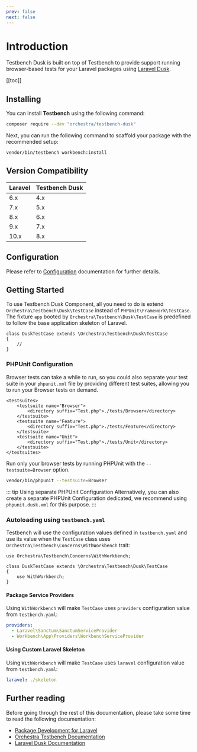 ```yaml
---
prev: false
next: false
---
```


# Introduction

Testbench Dusk is built on top of Testbench to provide support running browser-based tests for your Laravel packages using [Laravel Dusk](https://laravel.com/docs/dusk).

[[toc]]

## Installing

You can install **Testbench** using the following command:

```bash
composer require --dev "orchestra/testbench-dusk"
```

Next, you can run the following command to scaffold your package with the recommended setup:

```bash
vendor/bin/testbench workbench:install
```

## Version Compatibility

 Laravel  | Testbench Dusk
:---------|:----------
 6.x      | 4.x
 7.x      | 5.x
 8.x      | 6.x
 9.x      | 7.x
 10.x     | 8.x

## Configuration

Please refer to [Configuration](/getting-started/configuration) documentation for further details.

## Getting Started

To use Testbench Dusk Component, all you need to do is extend `Orchestra\Testbench\Dusk\TestCase` instead of `PHPUnit\Framework\TestCase`. The fixture `app` booted by `Orchestra\Testbench\Dusk\TestCase` is predefined to follow the base application skeleton of Laravel.

```php{1}
class DuskTestCase extends \Orchestra\Testbench\Dusk\TestCase
{
    //
}
```

### PHPUnit Configuration

Browser tests can take a while to run, so you could also separate your test suite in your `phpunit.xml` file by providing different test suites, allowing you to run your Browser tests on demand.

```xml{2-4}
<testsuites>
    <testsuite name="Browser">
        <directory suffix="Test.php">./tests/Browser</directory>
    </testsuite>
    <testsuite name="Feature">
        <directory suffix="Test.php">./tests/Feature</directory>
    </testsuite>
    <testsuite name="Unit">
        <directory suffix="Test.php">./tests/Unit</directory>
    </testsuite>
</testsuites>
```

Run only your browser tests by running PHPUnit with the `--testsuite=Browser` option.

```bash
vendor/bin/phpunit --testsuite=Browser
```

::: tip Using separate PHPUnit Configuration
Alternatively, you can also create a separate PHPUnit Configuration dedicated, we recommend using `phpunit.dusk.xml` for this purpose.
:::

### Autoloading using `testbench.yaml`

Testbench will use the configuration values defined in `testbench.yaml` and use its value when the `TestCase` class uses `Orchestra\Testbench\Concerns\WithWorkbench` trait:

```php{1,5}
use Orchestra\Testbench\Concerns\WithWorkbench;

class DuskTestCase extends \Orchestra\Testbench\Dusk\TestCase 
{
    use WithWorkbench;
}
```

#### Package Service Providers

Using `WithWorkbench` will make `TestCase` uses `providers` configuration value from `testbench.yaml`:

```yaml
providers:
  - Laravel\Sanctum\SanctumServiceProvider
  - Workbench\App\Providers\WorkbenchServiceProvider
```

#### Using Custom Laravel Skeleton

Using `WithWorkbench` will make `TestCase` uses `laravel` configuration value from `testbench.yaml`:

```yaml
laravel: ./skeleton
```

## Further reading

Before going through the rest of this documentation, please take some time to read the following documentation:

* [Package Development for Laravel](https://laravel.com/docs/packages)
* [Orchestra Testbench Documentation](/testbench)
* [Laravel Dusk Documentation](https://laravel.com/docs/dusk)


